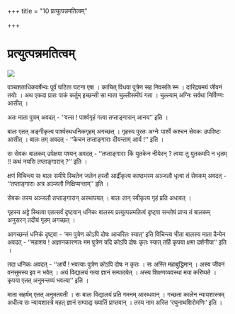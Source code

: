 +++
title = "10 प्रत्युत्पन्नमतित्वम्"

+++
# प्रत्युत्पन्नमतित्वम्

![](magazine_images/img-1657091482Balm2.jpg)

पञ्चशताधिकवर्षेभ्यः पूर्वं घटिता घटना एषा । काचित् विधवा पुत्रेण सह निवसति स्म । दारिद्र्यमयं जीवनं तयोः । अथ एकदा प्रातः पाकं कर्तुम् इच्छन्ती सा माता चुल्लीसमीपं गता । चुल्ल्याम् अग्निः सर्वथा निर्विण्णः आसीत् ।

अतः माता पुत्रम् अवदत् - ‘‘वत्स ! पार्श्वगृहं गत्वा तप्ताङ्गारान् आनय’’ इति ।

बालः एतत् अङ्गीकृत्य पार्श्वस्थधनिकगृहम् अगच्छत् । गृहस्य पुरतः अग्नेः पार्श्वे कश्चन सेवकः उपविष्टः आसीत् । बालः तम् अवदत् - ‘‘केचन तप्ताङ्गाराः दीयन्ताम् आर्य !’’ इति ।

सः सेवकः बालकम् उपेक्षया पश्यन् अवदत् - ‘‘तप्ताङ्गाराः किं युतकेन नीयेरन् ? त्वया तु युतकमपि न धृतम् !! कथं नयसि तप्ताङ्गारान् ?’’ इति ।

क्षणं विचिन्त्य सः बालः समीपे स्थितेन जलेन हस्तौ आर्द्रीकृत्य काष्ठभस्म अञ्जलौ धृत्वा तं सेवकम् अवदत् - ‘‘तप्ताङ्गाराः अत्र अञ्जलौ निक्षिप्यन्ताम्’’ इति ।

सेवकः तस्य अञ्जलौ तप्ताङ्गारान् अस्थापयत् । बालः तान् स्वीकृत्य गृहं प्रति अधावत् ।

गृहस्य अट्टे स्थित्वा एतत्सर्वं दृष्टवान् धनिकः बालस्य प्रत्युत्पन्नमतित्वं दृष्ट्वा सन्तोषं प्राप्य तं बालकम् अनुसरन् तदीयं गृहम् अगच्छत् ।

आगच्छन्तं धनिकं दृष्ट्वा - ‘मम पुत्रेण कोऽपि दोषः आचरितः स्यात्’ इति विचिन्त्य भीता बालस्य माता दैन्येन अवदत् - ‘‘महाशय ! अज्ञानकारणतः मम पुत्रेण यदि कोऽपि दोषः कृतः स्यात् तर्हि कृपया क्षमा दर्शनीया’’ इति ।

तदा धनिकः अवदत् - ‘‘आर्ये ! भवत्याः पुत्रेण कोऽपि दोषः न कृतः । सः अस्ति महाबुद्धिमान् । अस्य जीवनं वनसुमस्य इव न भवेत् । अयं विद्यालयं गत्वा ज्ञानं सम्पादयेत् । अस्य शिक्षणव्यवस्था मया करिष्यते । कृपया एतत् अनुमन्तव्यं भवत्या’’ इति ।

माता सहर्षम् एतत् अनुमतवती । सः बालः विद्यालयं प्रति गमनम् आरब्धवान् । गच्छता कालेन न्यायशास्त्रम् अधीत्य सः न्यायशास्त्रे महत् ज्ञानं सम्पाद्य ख्यातिं प्राप्तवान् । तस्य नाम अस्ति ‘रघुनाथशिरोमणिः’ इति ।


